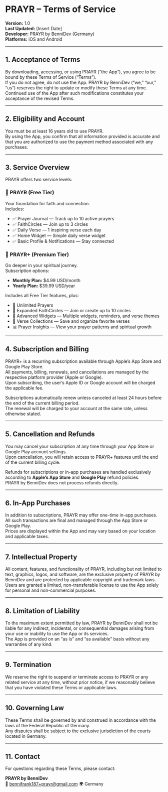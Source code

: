 # PRAYR – Terms of Service

**Version:** 1.0  
**Last Updated:** [Insert Date]  
**Developer:** PRAYR by BenniDev (Germany)  
**Platforms:** iOS and Android  

---

## 1. Acceptance of Terms  
By downloading, accessing, or using PRAYR (“the App”), you agree to be bound by these Terms of Service (“Terms”).  
If you do not agree, do not use the App. PRAYR by BenniDev (“we,” “our,” “us”) reserves the right to update or modify these Terms at any time.  
Continued use of the App after such modifications constitutes your acceptance of the revised Terms.

---

## 2. Eligibility and Account  
You must be at least 16 years old to use PRAYR.  
By using the App, you confirm that all information provided is accurate and that you are authorized to use the payment method associated with any purchases.

---

## 3. Service Overview  
PRAYR offers two service levels:

### 🙏 PRAYR (Free Tier)  
Your foundation for faith and connection.  
Includes:  
- ✅ Prayer Journal — Track up to 10 active prayers  
- ✅ FaithCircles — Join up to 3 circles  
- ✅ Daily Verse — 1 inspiring verse each day  
- ✅ Home Widget — Simple daily verse widget  
- ✅ Basic Profile & Notifications — Stay connected  

### 🌟 PRAYR+ (Premium Tier)  
Go deeper in your spiritual journey.  
Subscription options:  
- **Monthly Plan:** $4.99 USD/month  
- **Yearly Plan:** $39.99 USD/year  

Includes all Free Tier features, plus:  
- 🚀 Unlimited Prayers  
- 🚀 Expanded FaithCircles — Join or create up to 10 circles  
- 💫 Advanced Widgets — Multiple widgets, reminders, and verse themes  
- 📖 Verse Collections — Save and organize favorite verses  
- 📊 Prayer Insights — View your prayer patterns and spiritual growth  

---

## 4. Subscription and Billing  
PRAYR+ is a recurring subscription available through Apple’s App Store and Google Play Store.  
All payments, billing, renewals, and cancellations are managed by the respective platform provider (Apple or Google).  
Upon subscribing, the user’s Apple ID or Google account will be charged the applicable fee.  

Subscriptions automatically renew unless canceled at least 24 hours before the end of the current billing period.  
The renewal will be charged to your account at the same rate, unless otherwise stated.  

---

## 5. Cancellation and Refunds  
You may cancel your subscription at any time through your App Store or Google Play account settings.  
Upon cancellation, you will retain access to PRAYR+ features until the end of the current billing cycle.  

Refunds for subscriptions or in-app purchases are handled exclusively according to **Apple’s App Store** and **Google Play** refund policies.  
PRAYR by BenniDev does not process refunds directly.

---

## 6. In-App Purchases  
In addition to subscriptions, PRAYR may offer one-time in-app purchases.  
All such transactions are final and managed through the App Store or Google Play.  
Prices are displayed within the App and may vary based on your location and applicable taxes.

---

## 7. Intellectual Property  
All content, features, and functionality of PRAYR, including but not limited to text, graphics, logos, and software, are the exclusive property of PRAYR by BenniDev and are protected by applicable copyright and trademark laws.  
Users are granted a limited, non-transferable license to use the App solely for personal and non-commercial purposes.

---

## 8. Limitation of Liability  
To the maximum extent permitted by law, PRAYR by BenniDev shall not be liable for any indirect, incidental, or consequential damages arising from your use or inability to use the App or its services.  
The App is provided on an “as is” and “as available” basis without any warranties of any kind.

---

## 9. Termination  
We reserve the right to suspend or terminate access to PRAYR or any related service at any time, without prior notice, if we reasonably believe that you have violated these Terms or applicable laws.

---

## 10. Governing Law  
These Terms shall be governed by and construed in accordance with the laws of the Federal Republic of Germany.  
Any disputes shall be subject to the exclusive jurisdiction of the courts located in Germany.

---

## 11. Contact  
For questions regarding these Terms, please contact:  

**PRAYR by BenniDev**  
📧 bennifrank187+prayr@gmail.com
🌍 Germany
